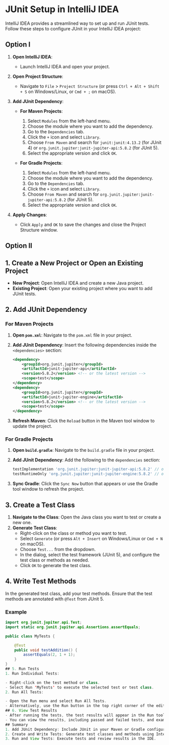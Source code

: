 # JUnit Setup in IntelliJ IDEA

IntelliJ IDEA provides a streamlined way to set up and run JUnit tests. Follow these steps to configure JUnit in your IntelliJ IDEA project:

## Option I
1. **Open IntelliJ IDEA**:
   - Launch IntelliJ IDEA and open your project.

2. **Open Project Structure**:
   - Navigate to `File` > `Project Structure` (or press `Ctrl + Alt + Shift + S` on Windows/Linux, or `Cmd + ;` on macOS).

3. **Add JUnit Dependency**:

   - **For Maven Projects**:
     1. Select `Modules` from the left-hand menu.
     2. Choose the module where you want to add the dependency.
     3. Go to the `Dependencies` tab.
     4. Click the `+` icon and select `Library`.
     5. Choose `From Maven` and search for `junit:junit:4.13.2` (for JUnit 4) or `org.junit.jupiter:junit-jupiter-api:5.8.2` (for JUnit 5).
     6. Select the appropriate version and click `OK`.

   - **For Gradle Projects**:
     1. Select `Modules` from the left-hand menu.
     2. Choose the module where you want to add the dependency.
     3. Go to the `Dependencies` tab.
     4. Click the `+` icon and select `Library`.
     5. Choose `From Maven` and search for `org.junit.jupiter:junit-jupiter-api:5.8.2` (for JUnit 5).
     6. Select the appropriate version and click `OK`.

4. **Apply Changes**:
   - Click `Apply` and `OK` to save the changes and close the Project Structure window.

## Option II

## 1. **Create a New Project or Open an Existing Project**

- **New Project**: Open IntelliJ IDEA and create a new Java project.
- **Existing Project**: Open your existing project where you want to add JUnit tests.

## 2. **Add JUnit Dependency**

### For Maven Projects

1. **Open `pom.xml`**: Navigate to the `pom.xml` file in your project.
2. **Add JUnit Dependency**: Insert the following dependencies inside the `<dependencies>` section:

    ```xml
    <dependency>
        <groupId>org.junit.jupiter</groupId>
        <artifactId>junit-jupiter-api</artifactId>
        <version>5.8.2</version> <!-- or the latest version -->
        <scope>test</scope>
    </dependency>
    <dependency>
        <groupId>org.junit.jupiter</groupId>
        <artifactId>junit-jupiter-engine</artifactId>
        <version>5.8.2</version> <!-- or the latest version -->
        <scope>test</scope>
    </dependency>
    ```

3. **Refresh Maven**: Click the `Reload` button in the Maven tool window to update the project.

### For Gradle Projects

1. **Open `build.gradle`**: Navigate to the `build.gradle` file in your project.
2. **Add JUnit Dependency**: Add the following to the `dependencies` section:

    ```groovy
    testImplementation 'org.junit.jupiter:junit-jupiter-api:5.8.2' // or the latest version
    testRuntimeOnly 'org.junit.jupiter:junit-jupiter-engine:5.8.2' // or the latest version
    ```

3. **Sync Gradle**: Click the `Sync Now` button that appears or use the Gradle tool window to refresh the project.

## 3. **Create a Test Class**

1. **Navigate to the Class**: Open the Java class you want to test or create a new one.
2. **Generate Test Class**:
    - Right-click on the class or method you want to test.
    - Select `Generate` (or press `Alt + Insert` on Windows/Linux or `Cmd + N` on macOS).
    - Choose `Test...` from the dropdown.
    - In the dialog, select the test framework (JUnit 5), and configure the test class or methods as needed.
    - Click `OK` to generate the test class.

## 4. **Write Test Methods**

In the generated test class, add your test methods. Ensure that the test methods are annotated with `@Test` from JUnit 5.

### Example

```java
import org.junit.jupiter.api.Test;
import static org.junit.jupiter.api.Assertions.assertEquals;

public class MyTests {

    @Test
    public void testAddition() {
        assertEquals(2, 1 + 1);
    }
}
## 5. Run Tests
1. Run Individual Tests:

- Right-click on the test method or class.
- Select Run 'MyTests' to execute the selected test or test class.
2. Run All Tests:

- Open the Run menu and select Run All Tests.
- Alternatively, use the Run button in the top right corner of the editor.
## 6. View Test Results
- After running the tests, the test results will appear in the Run tool window at the bottom of the IntelliJ IDEA window.
- You can view the results, including passed and failed tests, and examine detailed reports.
## Summary
1. Add JUnit Dependency: Include JUnit in your Maven or Gradle configuration.
2. Create and Write Tests: Generate test classes and methods using IntelliJ IDEA’s built-in tools.
3. Run and View Tests: Execute tests and review results in the IDE.
